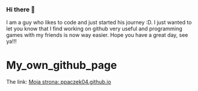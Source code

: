 ### Hi there 👋
I am a guy who likes to code and just started his journey :D.
I just wanted to let you know that I find working on github very useful and programming games with my friends is now way easier.
Hope you have a great day, see ya!!!
# My_own_github_page
The link: [Moja strona: ppaczek04.github.io](https://ppaczek04.github.io/)

